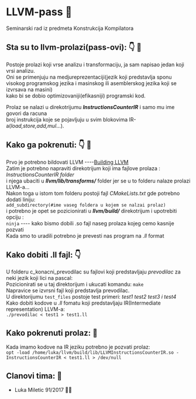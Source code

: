 # **LLVM-pass** :memo: 
Seminarski rad iz predmeta Konstrukcija Kompilatora

## Sta su to llvm-prolazi(pass-ovi): :point_down: :whale:
 Postoje prolazi koji vrse analizu i transformaciju, ja sam napisao jedan koji vrsi analizu.<br>
 Oni se primenjuju na medjureprezentaciji(jezik koji predstavlja sponu <br>
 visokog programskog jezika i masinskog ili asemblerskog jezika koji se izvrsava na masini) <br>
 kako bi se dobio optimizovaniji(efikasniji) programski kod. <br>
 
Prolaz se nalazi u direkotrijumu ***InstructionsCounterIR*** i samo mu ime govori da racuna <br>
broj instrukcija koje se pojavljuju u svim blokovima IR-a(*load,store,add,mul*...).

## Kako ga pokrenuti: :point_down: :whale:
  Prvo je potrebno bildovati LLVM ----[Building LLVM](http://www.cs.utexas.edu/~pingali/CS380C/2019/assignments/llvm-guide.html) <br>
  Zatim je potrebno napraviti direkotrijum koji ima fajlove prolaza : *InstructionsCounterIR folder* <br>
  i njega ubaciti u ***llvm/lib/transforms/*** folder jer se u to folderu nalaze prolazi LLVM-a... <br>
  Nakon toga u istom tom folderu postoji fajl *CMakeLists.txt* gde potrebno dodati liniju: <br>
  `add_subdirectory(#ime vaseg foldera u kojem se nalzai prolaz)` <br>
  i potrebno je opet se pozicionirati u ***llvm/build/*** direkotrijum i upotrebiti opciju : <br>
  `ninja` ---- kako bismo dobili .so fajl naseg prolaza kojeg cemo kasnije pozvati <br>
  Kada smo to uradili potrebno je prevesti nas program na *.ll* format
  
## Kako dobiti .ll fajl: :point_down:
U folderu c_konacni_prevodilac su fajlovi koji predstavljaju *prevodilac* za neki jezik koji lici na pascal: <br>
Pozicionirati se u taj direktorijum i ukucati komandu: `make` <br>
Napravice se izvrsni fajl koji predstavlja prevodilac. <br>
U direktorijumu `test_files` postoje test primeri: *test1 test2 test3 i test4* <br>
Kako dobiti kodove u *.ll* fomatu koji predstavljaju IR(Intermediate representation) LLVM-a: <br>
 `./prevodilac < test1 > test1.ll`

## Kako pokrenuti prolaz: :wrench:
Kada imamo kodove na IR jeziku potrebno je pozvati prolaz: <br>
 `opt -load /home/luka/llvm/build/lib/LLVMInstructionsCounterIR.so -InstructionsCounterIR < test1.ll > /dev/null`

## Clanovi tima: :boy:
 * Luka Miletic 91/2017 :whale::whale:
